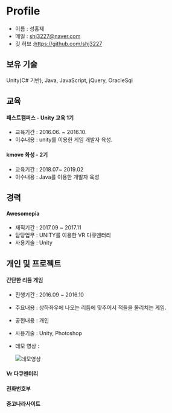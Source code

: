 # Profile

 - 이름 : 성홍제
 - 메일 : shj3227@naver.com
 - 깃 허브 :https://github.com/shj3227
 
 ## 보유 기술
 
 Unity(C# 기반), Java, JavaScript, jQuery, OracleSql
 
 ## 교육
 
 #### 패스트캠퍼스 -  Unity 교육 1기
 * 교육기간 : 2016.06. ~ 2016.10.
 * 이수내용 : unity를 이용한 게임 개발자 육성.
 
 #### kmove 화성 - 2기
 * 교육기간 : 2018.07~ 2019.02
 * 이수내용 : Java를 이용한 개발자 육성
 
 ## 경력
 #### Awesomepia 

 - 재직기간 : 2017.09 ~ 2017.11
 - 담당업무 : UNITY를 이용한 VR 다큐멘터리
 - 사용기술 : Unity
 
 ## 개인 및 프로젝트
 
 #### 간단한 리듬 게임
 
 - 진행기간 : 2016.09 ~ 2016.10
 - 주요내용 : 상하좌우에 나오는 리듬에 맞추어서 적들을 물리치는 게임.
 - 공헌내용 : 개인
 - 사용기술 : Unity, Photoshop
 - 데모 영상 : 
 
   ![데모영상](https://github.com/shj3227/Profile/blob/master/ProjectImage/UnityRhythmGame.gif)
 
 #### Vr 다큐멘터리
 
 #### 전화번호부
 
 #### 중고나라사이트
 
 
 
